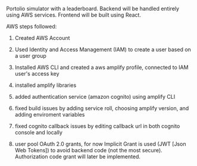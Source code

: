 Portolio simulator with a leaderboard. Backend will be handled entirely using AWS services. Frontend will be built using React.


AWS steps followed: 

1. Created AWS Account

2. Used Identity and Access Management (IAM) to create a user based on a user group 

3. Installed AWS CLI and created a aws amplify profile, connected to IAM user's access key

4. installed amplify libraries

5. added authentication service (amazon cognito) using amplify CLI

6. fixed build issues by adding service roll, choosing amplify version, and adding enviroment variables

7. fixed cognito callback issues by editing callback url in both cognito console and locally

8.  user pool OAuth 2.0 grants, for now Implicit Grant is used (JWT [Json Web Tokens]) to avoid backend code (not the most secure). Authorization code grant will later be implemented. 